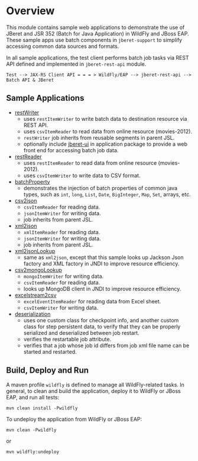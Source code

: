 # Overview

 This module contains sample web applications to demonstrate the use of JBeret
 and JSR 352 (Batch for Java Application) in WildFly and JBoss EAP. These sample
 apps use batch components in `jberet-support` to simplify accessing common data
 sources and formats.
 
 In all sample applications, the test client performs batch job tasks via REST API
 defined and implemented in `jberet-rest-api` module. 
 
 ```
 Test --> JAX-RS Client API = = = > WildFly/EAP --> jberet-rest-api --> Batch API & JBeret
 ```
 
## Sample Applications

* [restWriter](https://github.com/jberet/jsr352/tree/master/wildfly-jberet-samples/restWriter)
    * uses `restItemWriter` to write batch data to destination resource via REST API.
    * uses `csvItemReader` to read data from online resource (movies-2012).
    * `restWriter` job inherits from reusable segments in parent JSL.
    * optionally include [jberet-ui](https://github.com/jberet/jsr352/tree/master/jberet-ui) in
    application package to provide a web front end for accessing batch job data.
* [restReader](https://github.com/jberet/jsr352/tree/master/wildfly-jberet-samples/restReader)
    * uses `restItemReader` to read data from online resource (movies-2012).
    * uses `csvItemWriter` to write data to CSV format.
* [batchProperty](https://github.com/jberet/jsr352/tree/master/wildfly-jberet-samples/batchProperty)
    * demonstrates the injection of batch properties of common java types, such as `int`, `long`, `List`,
    `Date`, `BigInteger`, `Map`, `Set`, arrays, etc.
* [csv2json](https://github.com/jberet/jsr352/tree/master/wildfly-jberet-samples/csv2json)
    * `csvItemReader` for reading data.
    * `jsonItemWriter` for writing data.
    * job inherits from parent JSL.
* [xml2json](https://github.com/jberet/jsr352/tree/master/wildfly-jberet-samples/xml2json)
    * `xmlItemReader` for reading data.
    * `jsonItemWriter` for writing data.
    * job inherits from parent JSL.
* [xml2jsonLookup](https://github.com/jberet/jsr352/tree/master/wildfly-jberet-samples/xml2jsonLookup)
    * same as `xml2json`, except that this sample looks up Jackson Json factory and XML factory in JNDI to
    improve resource efficiency.
* [csv2mongoLookup](https://github.com/jberet/jsr352/tree/master/wildfly-jberet-samples/csv2mongoLookup)
    * `mongoItemWriter` for writing data.
    * `csvItemReader` for reading data.
    * looks up MongoDB client in JNDI to improve resource efficiency.
* [excelstream2csv](https://github.com/jberet/jsr352/tree/master/wildfly-jberet-samples/excelstream2csv)
    * `excelEventItemReader` for reading data from Excel sheet.
    * `csvItemWriter` for writing data.
* [deserialization](https://github.com/jberet/jsr352/tree/master/wildfly-jberet-samples/deserialization)
    * uses one custom class for checkpoint info, and another custom class for step persistent data, 
    to verify that they can be properly serialized and deserialized between job restart.
    * verifies the restartable job attribute.
    * verifies that a job whose job id differs from job xml file name can be started and restarted.
 
## Build, Deploy and Run
 
 A maven profile `wildfly` is defined to manage all WildFly-related tasks.
 In general, to clean and build the application, deploy it to WildFly or JBoss EAP, and 
 run all tests:
 
 ``` 
 mvn clean install -Pwildfly
 ```
 
To undeploy the application from WildFly or JBoss EAP:
 
 ``` 
 mvn clean -Pwildfly
 ```
 
 or
 
 ```
 mvn wildfly:undeploy
 ```
 